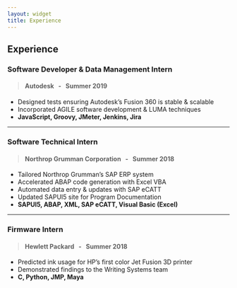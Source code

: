 ```yaml
---
layout: widget
title: Experience
---
```

## Experience

### Software Developer & Data Management Intern
> #### Autodesk &nbsp; - &nbsp; Summer 2019
- Designed tests ensuring Autodesk’s Fusion 360 is stable & scalable
- Incorporated AGILE software development & LUMA techniques
- **JavaScript, Groovy, JMeter, Jenkins, Jira**

---

### Software Technical Intern
> #### Northrop Grumman Corporation &nbsp; - &nbsp; Summer 2018
- Tailored Northrop Grumman’s SAP ERP system
- Accelerated ABAP code generation with Excel VBA
- Automated data entry & updates with SAP eCATT
- Updated SAPUI5 site for Program Documentation
- **SAPUI5, ABAP, XML, SAP eCATT, Visual Basic (Excel)**

---

### Firmware Intern
> #### Hewlett Packard 	&nbsp; - &nbsp;	Summer 2018
- Predicted ink usage for HP’s first color Jet Fusion 3D printer
- Demonstrated findings to the Writing Systems team
- **C, Python, JMP, Maya**
